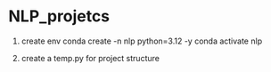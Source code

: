 # NLP_projetcs

1. create env
conda create -n nlp python=3.12 -y
conda activate nlp

2. create a temp.py for project structure
